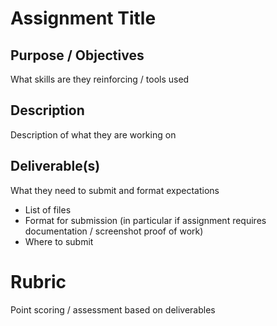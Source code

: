 # Assignment Title

## Purpose / Objectives

What skills are they reinforcing / tools used

## Description

Description of what they are working on

## Deliverable(s)

What they need to submit and format expectations

- List of files
- Format for submission (in particular if assignment requires documentation / screenshot proof of work)
- Where to submit

# Rubric

Point scoring / assessment based on deliverables
